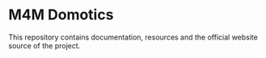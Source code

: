 # M4M Domotics

This repository contains documentation, resources and the official website source of the project.

